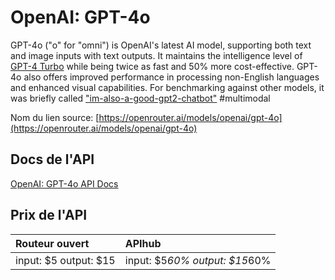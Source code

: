 # OpenAI: GPT-4o

GPT-4o ("o" for "omni") is OpenAI's latest AI model, supporting both text and image inputs with text outputs. It maintains the intelligence level of [GPT-4 Turbo](/models/openai/gpt-4-turbo) while being twice as fast and 50% more cost-effective. GPT-4o also offers improved performance in processing non-English languages and enhanced visual capabilities.
For benchmarking against other models, it was briefly called ["im-also-a-good-gpt2-chatbot"](https://twitter.com/LiamFedus/status/1790064963966370209)
#multimodal

Nom du lien source: [https://openrouter.ai/models/openai/gpt-4o](https://openrouter.ai/models/openai/gpt-4o)

## Docs de l'API

[OpenAI: GPT-4o API Docs](../apis/fr/OpenAI:_GPT-4o.md)

## Prix de l'API

| Routeur ouvert | APIhub |
|:---|:---|
| input: $5 output: $15 | input: $5*60% output: $15*60% |
